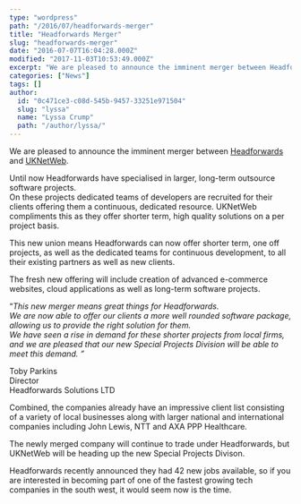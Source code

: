 ```yaml
---
type: "wordpress"
path: "/2016/07/headforwards-merger"
title: "Headforwards Merger"
slug: "headforwards-merger"
date: "2016-07-07T16:04:28.000Z"
modified: "2017-11-03T10:53:49.000Z"
excerpt: "We are pleased to announce the imminent merger between Headforwards and UKNetWeb. Until now Headforwards have specialised in larger, long-term outsource software projects. On these projects dedicated teams of developers are recruited for their clients offering them a continuous, dedicated resource. UKNetWeb compliments this as they offer shorter term, high quality solutions on a per project …"
categories: ["News"]
tags: []
author:
  id: "0c471ce3-c08d-545b-9457-33251e971504"
  slug: "lyssa"
  name: "Lyssa Crump"
  path: "/author/lyssa/"
---
```

We are pleased to announce the imminent merger between [Headforwards](https://www.headforwards.com/) and [UKNetWeb](https://www.uknetweb.com/).

Until now Headforwards have specialised in larger, long-term outsource software projects.  
On these projects dedicated teams of developers are recruited for their clients offering them a continuous, dedicated resource. UKNetWeb compliments this as they offer shorter term, high quality solutions on a per project basis.

This new union means Headforwards can now offer shorter term, one off projects, as well as the dedicated teams for continuous development, to all their existing partners as well as new clients.

The fresh new offering will include creation of advanced e-commerce websites, cloud applications as well as long-term software projects.

“_This new merger means great things for Headforwards.  
We are now able to offer our clients a more well rounded software package, allowing us to provide the right solution for them.  
We have seen a rise in demand for these shorter projects from local firms, and we are pleased that our new Special Projects Division will be able to meet this demand. ”_

Toby Parkins  
Director  
Headforwards Solutions LTD

Combined, the companies already have an impressive client list consisting of a variety of local businesses along with larger national and international companies including John Lewis, NTT and AXA PPP Healthcare.

The newly merged company will continue to trade under Headforwards, but UKNetWeb will be heading up the new Special Projects Divison.

Headforwards recently announced they had 42 new jobs available, so if you are interested in becoming part of one of the fastest growing tech companies in the south west, it would seem now is the time.